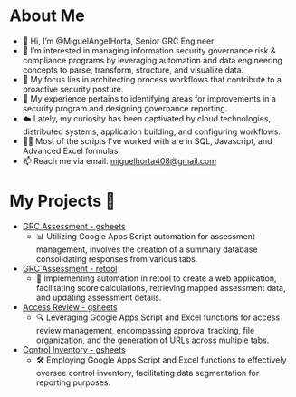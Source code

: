 # About Me
- 👋 Hi, I’m @MiguelAngelHorta, Senior GRC Engineer
- 👀 I’m interested in managing information security governance risk & compliance programs by leveraging automation and data engineering concepts to parse, transform, structure, and visualize data.
- 🧘 My focus lies in architecting process workflows that contribute to a proactive security posture. 
- 🌱 My experience pertains to identifying areas for improvements in a security program and designing governance reporting.
- ☁️ Lately, my curiosity has been captivated by cloud technologies, distributed systems, application building, and configuring workflows.
- 🧑‍💻 Most of the scripts I've worked with are in SQL, Javascript, and Advanced Excel formulas.
- 📫 Reach me via email: miguelhorta408@gmail.com

# My Projects 🚀
- [GRC Assessment - gsheets](https://github.com/MiguelAngelHorta/GRC_Assessment/tree/main?tab=readme-ov-file#grc-assessment)
    -  📊 Utilizing Google Apps Script automation for assessment management, involves the creation of a summary database consolidating responses from various tabs.
- [GRC Assessment - retool](https://github.com/MiguelAngelHorta/Retool-Assessment/tree/main)
    -  🔨 Implementing automation in retool to create a web application, facilitating score calculations, retrieving mapped assessment data, and updating assessment details.
- [Access Review - gsheets](https://github.com/MiguelAngelHorta/Access-Reviews)
    -  🔍 Leveraging Google Apps Script and Excel functions for access review management, encompassing approval tracking, file organization, and the generation of URLs across multiple tabs.
- [Control Inventory - gsheets](https://github.com/MiguelAngelHorta/Control-Inventory)
    -  🛠️ Employing Google Apps Script and Excel functions to effectively oversee control inventory, facilitating data segmentation for reporting purposes.

<!---
MiguelAngelHorta/MiguelAngelHorta is a ✨ special ✨ repository because its `README.md` (this file) appears on your GitHub profile.
You can click the Preview link to take a look at your changes.
--->
